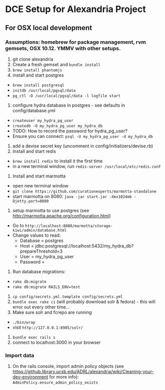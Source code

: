# DCE Setup for Alexandria Project

## For OSX local development
### Assumptions: homebrew for package management, rvm gemsets, OSX 10.12. YMMV with other setups.

1. git clone alexandria
1. Create a fresh gemset and `bundle install`
1. `brew install phantomjs`
1. install and start postgres
  * `brew install postgresql`
  * `initdb /usr/local/pgsql/data`
  * `pg_ctl -D /usr/local/pgsql/data -l logfile start`
1. configure hydra database in postgres - see defaults in config/database.yml
  * `createuser my_hydra_pg_user`
  * `createdb -O my_hydra_pg_user my_hydra_db`
  * TODO: How to record the password for hydra_pg_user?
  * Ensure you can connect: `psql -U my_hydra_pg_user -d my_hydra_db`
1. add a devise secret key (uncomment in config/initializers/devise.rb)
1. Install and start redis
  * `brew install redis` to install it the first time
  * in a new terminal window, run `redis-server /usr/local/etc/redis.conf`
1. Install and start marmotta
  * open new terminal window
  * `git clone https://github.com/curationexperts/marmotta-standalone`
  * start marmotta on 8080: `java -jar start.jar -Xmx1024mb -Djetty.port=8080`
1. setup marmotta to use postgres (see http://marmotta.apache.org/configuration.html)
  * Go to `http://localhost:8080/marmotta/storage-kiwi/admin/database.html`
  * Change values to read:
    * Database = postgres
    * Host = jdbc:postgresql://localhost:5432/my_hydra_db?prepareThreshold=3
    * User = my_hydra_pg_user
    * Password =
1. Run database migrations:
  * `rake db:migrate`
  * `rake db:migrate RAILS_ENV=test`
1. `cp config/secrets.yml.template config/secrets.yml`
1. `bundle exec rake ci` (will probably download solr & fedora) - this will error out every other time…
1. Make sure solr and fcrepo are running
  * `./bin/wrap`
  * visit `http://127.0.0.1:8985/solr/`
1. `bundle exec rails s`
1. connect to localhost:3000 in your browser
### Import data
1. On the rails console, import admin policy objects (see https://github.library.ucsb.edu/ADRL/alexandria/wiki/Cleaning-your-dev-environment for more info): `AdminPolicy.ensure_admin_policy_exists`

